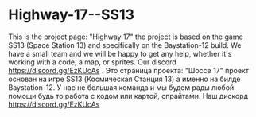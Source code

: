 # Highway-17--SS13
This is the project page: "Highway 17" the project is based on the game SS13 (Space Station 13) and specifically on the Baystation-12 build. We have a small team and we will be happy to get any help, whether it's working with a code, a map, or sprites. Our discord https://discord.gg/EzKUcAs . Это страница проекта: "Шоссе 17" проект основан на игре SS13 (Космическая Станция 13) а  именно на билде Baystation-12. У нас не большая команда и мы будем рады любой помощи будь то  работа с кодом или картой, спрайтами. Наш дискорд https://discord.gg/EzKUcAs
